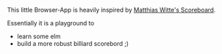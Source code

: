 This little Browser-App is heavily inspired by [Matthias Witte's Scoreboard](http://billard-live.org/mw/14-1/14-1scoreboard.html).

Essentially it is a playground to
* learn some elm
* build a more robust billiard scorebord ;)

